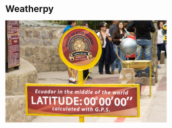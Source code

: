 # Weatherpy

![alt text](https://github.com/cgrinstead12/Weatherpy/blob/master/Images/equatorsign.png)